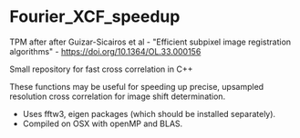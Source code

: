 # Fourier_XCF_speedup
TPM after after Guizar-Sicairos et al - "Efficient subpixel image registration algorithms" - https://doi.org/10.1364/OL.33.000156

Small repository for fast cross correlation in C++

These functions may be useful for speeding up precise, upsampled resolution cross correlation for image shift determination.

- Uses fftw3, eigen packages (which should be installed separately).
- Compiled on OSX with openMP and BLAS. 
